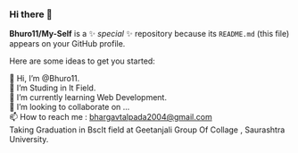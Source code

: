 ### Hi there 👋


**Bhuro11/My-Self** is a ✨ _special_ ✨ repository because its `README.md` (this file) appears on your GitHub profile.

Here are some ideas to get you started:

👋 Hi, I’m @Bhuro11.<br>
👀 I’m Studing in It Field.<br>
🌱 I’m currently learning Web Development.<br>
💞️ I’m looking to collaborate on ...<br>
📫 How to reach me : bhargavtalpada2004@gmail.com<br>
Taking Graduation in BscIt field at Geetanjali Group Of Collage , Saurashtra University.<br>

